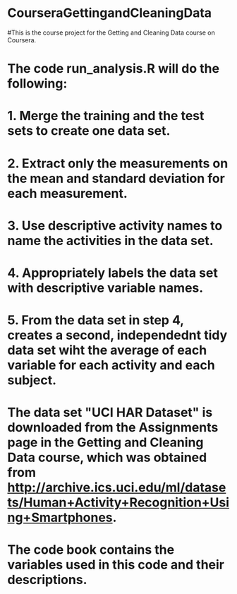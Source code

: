 # CourseraGettingandCleaningData
#This is the course project for the Getting and Cleaning Data course on Coursera.
# The code run_analysis.R will do the following:
# 1. Merge the training and the test sets to create one data set.
# 2. Extract only the measurements on the mean and standard deviation for each measurement.
# 3. Use descriptive activity names to name the activities in the data set.
# 4. Appropriately labels the data set with descriptive variable names.
# 5. From the data set in step 4, creates a second, independednt tidy data set wiht the average of each variable for each activity and each subject.
# 
# The data set "UCI HAR Dataset" is downloaded from the Assignments page in the Getting and Cleaning Data course, which was obtained from http://archive.ics.uci.edu/ml/datasets/Human+Activity+Recognition+Using+Smartphones.

# The code book contains the variables used in this code and their descriptions.

# 
